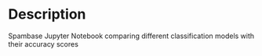 # Description

Spambase Jupyter Notebook comparing different classification models with their accuracy scores 
